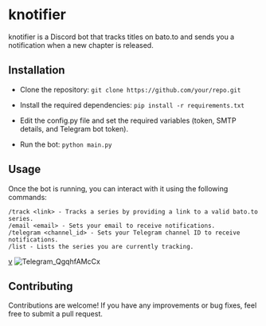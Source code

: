 # knotifier

knotifier is a Discord bot that tracks titles on bato.to and sends you a notification when a new chapter is released.


## Installation

 - Clone the repository:
`git clone https://github.com/your/repo.git`

 - Install the required dependencies: `pip install -r requirements.txt`

 - Edit the config.py file and set the required variables (token, SMTP details, and Telegram bot token).

 - Run the bot: `python main.py`

## Usage

Once the bot is running, you can interact with it using the following commands:

    /track <link> - Tracks a series by providing a link to a valid bato.to series.
    /email <email> - Sets your email to receive notifications.
    /telegram <channel_id> - Sets your Telegram channel ID to receive notifications.
    /list - Lists the series you are currently tracking.


[v](https://github.com/1x6/knotifier/assets/44981148/4db2d258-ec03-4354-95a5-dba5dfff363b)
![Telegram_QgqhfAMcCx](https://github.com/1x6/knotifier/assets/44981148/1ffc4674-c612-4a75-a30c-7f6d2f4e638b)


## Contributing

Contributions are welcome! If you have any improvements or bug fixes, feel free to submit a pull request.
